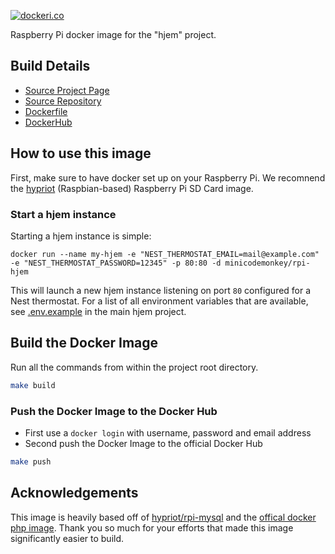 [![dockeri.co](http://dockeri.co/image/minicodemonkey/rpi-hjem)](https://registry.hub.docker.com/u/minicodemonkey/rpi-hjem/)

Raspberry Pi docker image for the "hjem" project.

## Build Details
- [Source Project Page](https://github.com/hjem)
- [Source Repository](https://github.com/hjem/hjem-rasp-berry-pi)
- [Dockerfile](https://github.com/hjem/hjem-rasp-berry-pi/blob/master/Dockerfile)
- [DockerHub](https://registry.hub.docker.com/u/minicodemonkey/rpi-hjem/)

## How to use this image

First, make sure to have docker set up on your Raspberry Pi. We recomnend the [hypriot](http://blog.hypriot.com/) (Raspbian-based) Raspberry Pi SD Card image.

### Start a hjem instance

Starting a hjem instance is simple:

	docker run --name my-hjem -e "NEST_THERMOSTAT_EMAIL=mail@example.com" -e "NEST_THERMOSTAT_PASSWORD=12345" -p 80:80 -d minicodemonkey/rpi-hjem

This will launch a new hjem instance listening on port `80` configured for a Nest thermostat. For a list of all environment variables that are available, see [.env.example](https://github.com/hjem/hjem/blob/master/.env.example) in the main hjem project.

## Build the Docker Image
Run all the commands from within the project root directory.

```bash
make build
```


### Push the Docker Image to the Docker Hub
* First use a `docker login` with username, password and email address
* Second push the Docker Image to the official Docker Hub

```bash
make push
```

## Acknowledgements

This image is heavily based off of [hypriot/rpi-mysql](https://github.com/hypriot/rpi-mysql) and the [offical docker php image](https://github.com/docker-library/php/tree/master/5.6/fpm). Thank you so much for your efforts that made this image significantly easier to build.